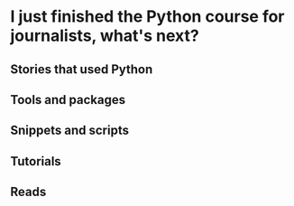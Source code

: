 # I just finished the Python course for journalists, what's next?

## Stories that used Python
## Tools and packages
## Snippets and scripts
## Tutorials
## Reads


